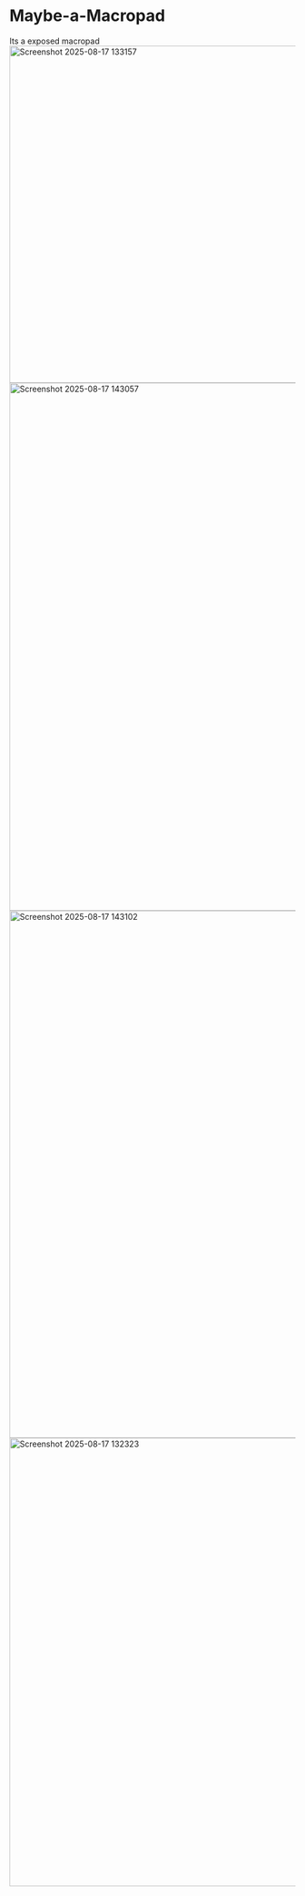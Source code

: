 # Maybe-a-Macropad
Its a exposed macropad
<img width="889" height="594" alt="Screenshot 2025-08-17 133157" src="https://github.com/user-attachments/assets/a1f03dc8-dd9e-4030-830d-791a3a1796bf" />
<img width="717" height="930" alt="Screenshot 2025-08-17 143057" src="https://github.com/user-attachments/assets/5e780049-5604-4bea-bf1f-83a7f9bd8532" />
<img width="724" height="929" alt="Screenshot 2025-08-17 143102" src="https://github.com/user-attachments/assets/b9ee61a3-0a51-44ae-9139-b08170223cbb" />
<img width="593" height="790" alt="Screenshot 2025-08-17 132323" src="https://github.com/user-attachments/assets/86efed49-7402-43d3-9bcc-8c37f6190c4a" />
